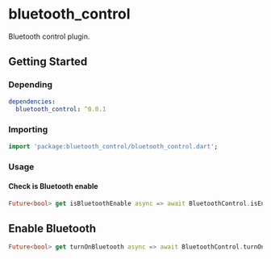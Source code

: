 # bluetooth_control

Bluetooth control plugin.

## Getting Started

### Depending
```yaml
dependencies:
  bluetooth_control: ^0.0.1

```

### Importing
```dart
import 'package:bluetooth_control/bluetooth_control.dart';
```

### Usage

#### Check is Bluetooth enable

```dart
Future<bool> get isBluetoothEnable async => await BluetoothControl.isEnable;
```

## Enable Bluetooth

```dart
Future<bool> get turnOnBluetooth async => await BluetoothControl.turnOn;
```
